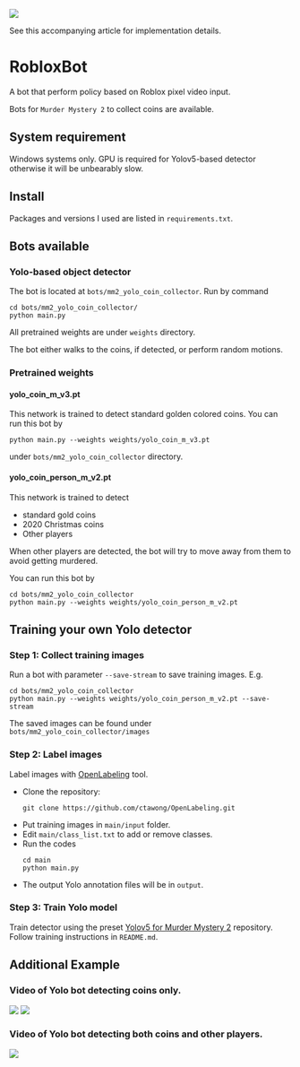 ![](gifs/coin_collect_person2.gif)

See this accompanying article for implementation details.

# RobloxBot
A bot that perform policy based on Roblox pixel video input.

Bots for `Murder Mystery 2` to collect coins are available.

## System requirement
Windows systems only. GPU is required for  Yolov5-based detector otherwise it will be unbearably slow.

## Install
Packages and versions I used are listed in `requirements.txt`. 

## Bots available
### Yolo-based object detector
The bot is located at `bots/mm2_yolo_coin_collector`. Run by command

```
cd bots/mm2_yolo_coin_collector/
python main.py
```

All pretrained weights are under `weights` directory.

The bot either walks to the coins, if detected, or perform random motions.

### Pretrained weights
#### yolo_coin_m_v3.pt
This network is trained to detect standard golden colored coins.  You can run this bot by
```
python main.py --weights weights/yolo_coin_m_v3.pt
```
 under `bots/mm2_yolo_coin_collector` directory.

#### yolo_coin_person_m_v2.pt
This network is trained to detect 
- standard gold coins
- 2020 Christmas coins
- Other players

When other players are detected, the bot will try to move away from them to avoid getting murdered.

You can run this bot by
```
cd bots/mm2_yolo_coin_collector
python main.py --weights weights/yolo_coin_person_m_v2.pt
```

## Training your own Yolo detector
### **Step 1**: Collect training images
Run a bot with parameter `--save-stream` to save training images. E.g.
```
cd bots/mm2_yolo_coin_collector
python main.py --weights weights/yolo_coin_person_m_v2.pt --save-stream
```
The saved images can be found under `bots/mm2_yolo_coin_collector/images`

### **Step 2**: Label images
Label images with [OpenLabeling](https://github.com/ctawong/OpenLabeling) tool.
- Clone the repository:
  ```
  git clone https://github.com/ctawong/OpenLabeling.git
  ```
- Put training images in `main/input` folder.
- Edit `main/class_list.txt` to add or remove classes.
- Run the codes 
  ```
  cd main
  python main.py
  ```
- The output Yolo annotation files will be in `output`. 

### **Step 3**: Train Yolo model
Train detector using the preset [Yolov5 for Murder Mystery 2](https://github.com/ctawong/yolov5_mm2) repository.  Follow training instructions in `README.md`.

## Additional Example
### Video of Yolo bot detecting coins only.
![](gifs/coin_collect1.gif)
![](gifs/coin_collect2.gif)

### Video of Yolo bot detecting both coins and other players.

![](gifs/coin_collect_person2.gif)

